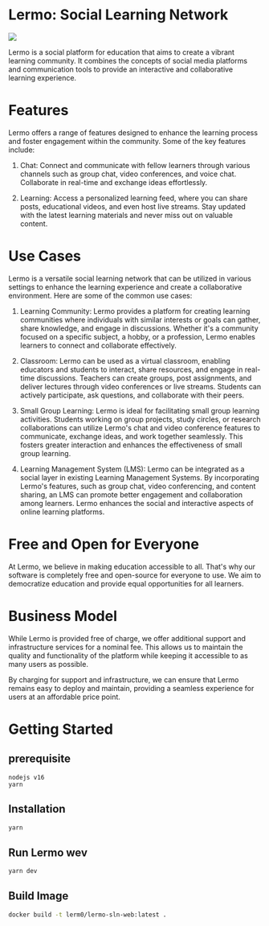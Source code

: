 # Lermo: Social Learning Network

![](Lermo-sln.png)

Lermo is a social platform for education that aims to create a vibrant learning community. It combines the concepts of social media platforms and communication tools to provide an interactive and collaborative learning experience.

# Features

Lermo offers a range of features designed to enhance the learning process and foster engagement within the community. Some of the key features include:

1. Chat: Connect and communicate with fellow learners through various channels such as group chat, video conferences, and voice chat. Collaborate in real-time and exchange ideas effortlessly.

2. Learning: Access a personalized learning feed, where you can share posts, educational videos, and even host live streams. Stay updated with the latest learning materials and never miss out on valuable content.

# Use Cases

Lermo is a versatile social learning network that can be utilized in various settings to enhance the learning experience and create a collaborative environment. Here are some of the common use cases:

1. Learning Community: Lermo provides a platform for creating learning communities where individuals with similar interests or goals can gather, share knowledge, and engage in discussions. Whether it's a community focused on a specific subject, a hobby, or a profession, Lermo enables learners to connect and collaborate effectively.

2. Classroom: Lermo can be used as a virtual classroom, enabling educators and students to interact, share resources, and engage in real-time discussions. Teachers can create groups, post assignments, and deliver lectures through video conferences or live streams. Students can actively participate, ask questions, and collaborate with their peers.

3. Small Group Learning: Lermo is ideal for facilitating small group learning activities. Students working on group projects, study circles, or research collaborations can utilize Lermo's chat and video conference features to communicate, exchange ideas, and work together seamlessly. This fosters greater interaction and enhances the effectiveness of small group learning.

4. Learning Management System (LMS): Lermo can be integrated as a social layer in existing Learning Management Systems. By incorporating Lermo's features, such as group chat, video conferencing, and content sharing, an LMS can promote better engagement and collaboration among learners. Lermo enhances the social and interactive aspects of online learning platforms.


# Free and Open for Everyone

At Lermo, we believe in making education accessible to all. That's why our software is completely free and open-source for everyone to use. We aim to democratize education and provide equal opportunities for all learners.


# Business Model

While Lermo is provided free of charge, we offer additional support and infrastructure services for a nominal fee. This allows us to maintain the quality and functionality of the platform while keeping it accessible to as many users as possible.

By charging for support and infrastructure, we can ensure that Lermo remains easy to deploy and maintain, providing a seamless experience for users at an affordable price point.

# Getting Started
## prerequisite
```
nodejs v16
yarn
```

## Installation

```bash
yarn
```

## Run Lermo wev

```bash
yarn dev
```

## Build Image

```sh
docker build -t lerm0/lermo-sln-web:latest . 
```